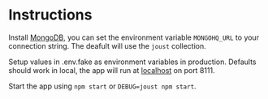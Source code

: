 # Instructions

Install [MongoDB](https://www.mongodb.org/), you can set the environment variable `MONGOHQ_URL` to
your connection string. The deafult will use the `joust` collection.

Setup values in .env.fake as environment variables in production. Defaults should work in local,
the app will run at [localhost](http://localhost:8111) on port 8111.

Start the app using `npm start` or `DEBUG=joust npm start`.
